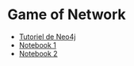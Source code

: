 # Game of Network
* [Tutoriel de Neo4j](./tuto_neo4j.pdf)
* [Notebook 1](./a-song-of-ice-and-network.html)
* [Notebook 2](./Lpred.html)
